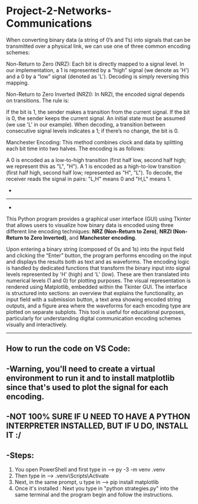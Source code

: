 # Project-2-Networks-Communications

When converting binary data (a string of 0’s and 1’s) into signals that can be transmitted over a physical link, we can use one of three common encoding schemes:

Non-Return to Zero (NRZ):
Each bit is directly mapped to a signal level. In our implementation, a 1 is represented by a “high” signal (we denote as 'H') and a 0 by a “low” signal (denoted as 'L'). Decoding is simply reversing this mapping.

Non-Return to Zero Inverted (NRZI):
In NRZI, the encoded signal depends on transitions. The rule is:

If the bit is 1, the sender makes a transition from the current signal.
If the bit is 0, the sender keeps the current signal.
An initial state must be assumed (we use 'L' in our example). When decoding, a transition between consecutive signal levels indicates a 1; if there’s no change, the bit is 0.

Manchester Encoding:
This method combines clock and data by splitting each bit time into two halves. The encoding is as follows:

A 0 is encoded as a low-to-high transition (first half low, second half high; we represent this as "L", "H").
A 1 is encoded as a high-to-low transition (first half high, second half low; represented as "H", "L").
To decode, the receiver reads the signal in pairs: "L,H" means 0 and "H,L" means 1.

-
-------------------------------------------------------------------------------------------------------------------------------------------
-

This Python program provides a graphical user interface (GUI) using Tkinter that allows users to visualize how binary data is encoded using three different line encoding techniques: 
**NRZ (Non-Return to Zero)**, 
**NRZI (Non-Return to Zero Inverted)**, and 
**Manchester encoding**. 

Upon entering a binary string (composed of 0s and 1s) into the input field and clicking the “Enter” button, the program performs encoding on the input and displays the results both as text and as waveforms. The encoding logic is handled by dedicated functions that transform the binary input into signal levels represented by 'H' (high) and 'L' (low). These are then translated into numerical levels (1 and 0) for plotting purposes. The visual representation is rendered using Matplotlib, embedded within the Tkinter GUI. The interface is structured into sections: an overview that explains the functionality, an input field with a submission button, a text area showing encoded string outputs, and a figure area where the waveforms for each encoding type are plotted on separate subplots. This tool is useful for educational purposes, particularly for understanding digital communication encoding schemes visually and interactively.

-----------------------------------------------------------------------------------------------------------
How to run the code on VS Code:
-
-Warning, you'll need to create a virtual environment to run it and to install matplotlib since that's used to plot the signal for each encoding.
-
-NOT 100% SURE IF U NEED TO HAVE A PYTHON INTERPRETER INSTALLED, BUT IF U DO, INSTALL IT :/
-
-Steps: 
-
1) You open PowerShell and first type in --> py -3 -m venv .venv
2) Then type in --> .venv\Scripts\Activate 
3) Next, in the same prompt, u type in --> pip install matplotlib 
4) Once it's installed :
    Next you type in "python strategies.py" into the same terminal and the program begin and follow the instructions.
